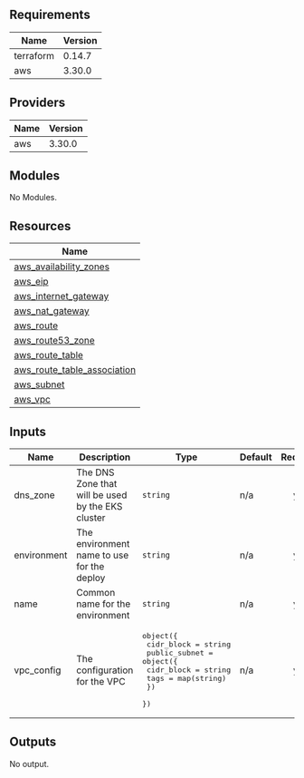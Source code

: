 ## Requirements

| Name | Version |
|------|---------|
| terraform | 0.14.7 |
| aws | 3.30.0 |

## Providers

| Name | Version |
|------|---------|
| aws | 3.30.0 |

## Modules

No Modules.

## Resources

| Name |
|------|
| [aws_availability_zones](https://registry.terraform.io/providers/hashicorp/aws/3.30.0/docs/data-sources/availability_zones) |
| [aws_eip](https://registry.terraform.io/providers/hashicorp/aws/3.30.0/docs/resources/eip) |
| [aws_internet_gateway](https://registry.terraform.io/providers/hashicorp/aws/3.30.0/docs/resources/internet_gateway) |
| [aws_nat_gateway](https://registry.terraform.io/providers/hashicorp/aws/3.30.0/docs/resources/nat_gateway) |
| [aws_route](https://registry.terraform.io/providers/hashicorp/aws/3.30.0/docs/resources/route) |
| [aws_route53_zone](https://registry.terraform.io/providers/hashicorp/aws/3.30.0/docs/resources/route53_zone) |
| [aws_route_table](https://registry.terraform.io/providers/hashicorp/aws/3.30.0/docs/resources/route_table) |
| [aws_route_table_association](https://registry.terraform.io/providers/hashicorp/aws/3.30.0/docs/resources/route_table_association) |
| [aws_subnet](https://registry.terraform.io/providers/hashicorp/aws/3.30.0/docs/resources/subnet) |
| [aws_vpc](https://registry.terraform.io/providers/hashicorp/aws/3.30.0/docs/resources/vpc) |

## Inputs

| Name | Description | Type | Default | Required |
|------|-------------|------|---------|:--------:|
| dns\_zone | The DNS Zone that will be used by the EKS cluster | `string` | n/a | yes |
| environment | The environment name to use for the deploy | `string` | n/a | yes |
| name | Common name for the environment | `string` | n/a | yes |
| vpc\_config | The configuration for the VPC | <pre>object({<br>    cidr_block = string<br>    public_subnet = object({<br>      cidr_block = string<br>      tags       = map(string)<br>    })<br>  })</pre> | n/a | yes |

## Outputs

No output.

